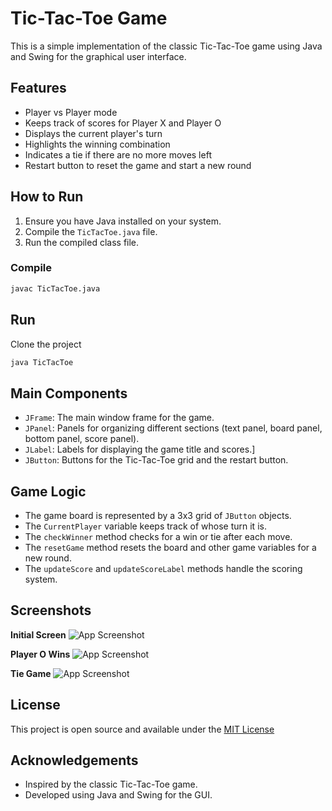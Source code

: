 
# Tic-Tac-Toe Game

This is a simple implementation of the classic Tic-Tac-Toe game using Java and Swing for the graphical user interface.

## Features

- Player vs Player mode
- Keeps track of scores for Player X and Player O
- Displays the current player's turn
- Highlights the winning combination
- Indicates a tie if there are no more moves left
- Restart button to reset the game and start a new round

## How to Run

1. Ensure you have Java installed on your system.
2. Compile the `TicTacToe.java` file.
3. Run the compiled class file.

### Compile

```sh
javac TicTacToe.java
```
## Run

Clone the project

```bash
java TicTacToe

```


## Main Components
- `JFrame`: The main window frame for the game.
- `JPanel`: Panels for organizing different sections (text panel, board panel, bottom panel, score panel).
- `JLabel`: Labels for displaying the game title and scores.]
- `JButton`: Buttons for the Tic-Tac-Toe grid and the restart button.

## Game Logic
- The game board is represented by a 3x3 grid of `JButton` objects.
- The `CurrentPlayer` variable keeps track of whose turn it is.
- The `checkWinner` method checks for a win or tie after each move.
- The `resetGame` method resets the board and other game variables for a new round.
- The `updateScore` and `updateScoreLabel` methods handle the scoring system.
## Screenshots
**Initial Screen**
![App Screenshot](https://drive.google.com/file/d/1TJSCE2u1rSw-Qvu5PWyNnSOs20YPDyvQ/view?usp=drive_link)

**Player O Wins**
![App Screenshot](https://drive.google.com/file/d/1-3LO-BuaWBwe3GbEuEIOcZ3ZnM7nh_dj/view?usp=drive_link)

**Tie Game**
![App Screenshot](https://drive.google.com/file/d/1GqUPIjEHBW-YBI-i6Kh79YXJ8_LzLwhw/view?usp=drive_link)
## License

This project is open source and available under the [MIT License](https://choosealicense.com/licenses/mit/)


## Acknowledgements

 - Inspired by the classic Tic-Tac-Toe game.
 - Developed using Java and Swing for the GUI.
 
